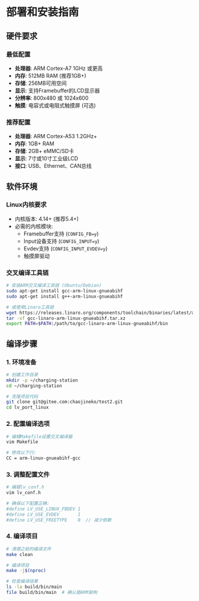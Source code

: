 # 部署和安装指南

## 硬件要求

### 最低配置
- **处理器**: ARM Cortex-A7 1GHz 或更高
- **内存**: 512MB RAM (推荐1GB+)
- **存储**: 256MB可用空间
- **显示**: 支持Framebuffer的LCD显示器
- **分辨率**: 800x480 或 1024x600
- **触摸**: 电容式或电阻式触摸屏 (可选)

### 推荐配置
- **处理器**: ARM Cortex-A53 1.2GHz+
- **内存**: 1GB+ RAM
- **存储**: 2GB+ eMMC/SD卡
- **显示**: 7寸或10寸工业级LCD
- **接口**: USB、Ethernet、CAN总线

## 软件环境

### Linux内核要求
- 内核版本: 4.14+ (推荐5.4+)
- 必需的内核模块:
  - Framebuffer支持 (`CONFIG_FB=y`)
  - Input设备支持 (`CONFIG_INPUT=y`)
  - Evdev支持 (`CONFIG_INPUT_EVDEV=y`)
  - 触摸屏驱动

### 交叉编译工具链
```bash
# 安装ARM交叉编译工具链 (Ubuntu/Debian)
sudo apt-get install gcc-arm-linux-gnueabihf
sudo apt-get install g++-arm-linux-gnueabihf

# 或使用Linaro工具链
wget https://releases.linaro.org/components/toolchain/binaries/latest/arm-linux-gnueabihf/gcc-linaro-arm-linux-gnueabihf.tar.xz
tar -xf gcc-linaro-arm-linux-gnueabihf.tar.xz
export PATH=$PATH:/path/to/gcc-linaro-arm-linux-gnueabihf/bin
```

## 编译步骤

### 1. 环境准备
```bash
# 创建工作目录
mkdir -p ~/charging-station
cd ~/charging-station

# 克隆项目代码
git clone git@gitee.com:chaojineko/test2.git
cd lv_port_linux
```

### 2. 配置编译选项
```bash
# 编辑Makefile设置交叉编译器
vim Makefile

# 修改以下行:
CC = arm-linux-gnueabihf-gcc
```

### 3. 调整配置文件
```bash
# 编辑lv_conf.h
vim lv_conf.h

# 确保以下配置正确:
#define LV_USE_LINUX_FBDEV 1
#define LV_USE_EVDEV       1
#define LV_USE_FREETYPE    0  // 减少依赖
```

### 4. 编译项目
```bash
# 清理之前的编译文件
make clean

# 编译项目
make -j$(nproc)

# 检查编译结果
ls -la build/bin/main
file build/bin/main  # 确认是ARM架构
```